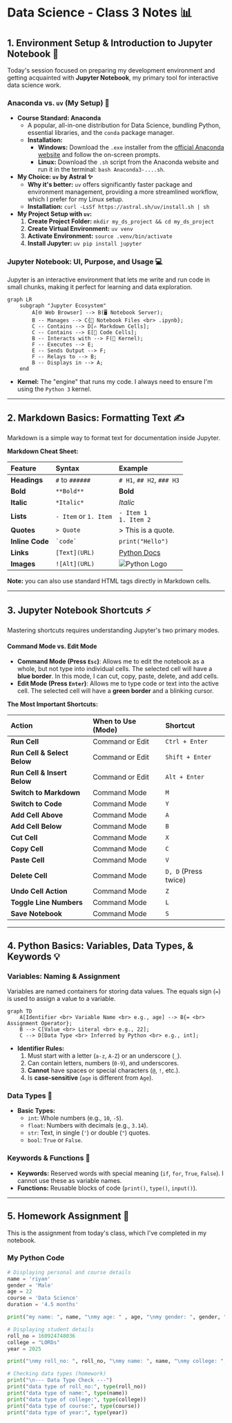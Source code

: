 # Data Science - Class 3 Notes 📊

## 1. Environment Setup & Introduction to Jupyter Notebook 🚀

Today's session focused on preparing my development environment and getting acquainted with **Jupyter Notebook**, my primary tool for interactive data science work.

### Anaconda vs. `uv` (My Setup) 🐍

*   **Course Standard: Anaconda**
    *   A popular, all-in-one distribution for Data Science, bundling Python, essential libraries, and the `conda` package manager.
    *   **Installation:**
        *   **Windows:** Download the `.exe` installer from the [official Anaconda website](https://www.anaconda.com/products/distribution) and follow the on-screen prompts.
        *   **Linux:** Download the `.sh` script from the Anaconda website and run it in the terminal: `bash Anaconda3-....sh`.
*   **My Choice: `uv` by Astral ✨**
    *   **Why it's better:** `uv` offers significantly faster package and environment management, providing a more streamlined workflow, which I prefer for my Linux setup.
    *   **Installation:** `curl -LsSf https://astral.sh/uv/install.sh | sh`
*   **My Project Setup with `uv`:**
    1.  **Create Project Folder:** `mkdir my_ds_project && cd my_ds_project`
    2.  **Create Virtual Environment:** `uv venv`
    3.  **Activate Environment:** `source .venv/bin/activate`
    4.  **Install Jupyter:** `uv pip install jupyter`

### Jupyter Notebook: UI, Purpose, and Usage 💻

Jupyter is an interactive environment that lets me write and run code in small chunks, making it perfect for learning and data exploration.

```mermaid
graph LR
    subgraph "Jupyter Ecosystem"
        A[🌐 Web Browser] --> B(🖥️ Notebook Server);
        B -- Manages --> C{📓 Notebook Files <br> .ipynb};
        C -- Contains --> D[✍️ Markdown Cells];
        C -- Contains --> E[🐍 Code Cells];
        B -- Interacts with --> F(🧠 Kernel);
        F -- Executes --> E;
        E -- Sends Output --> F;
        F -- Relays to --> B;
        B -- Displays in --> A;
    end
```
*   **Kernel:** The "engine" that runs my code. I always need to ensure I'm using the `Python 3` kernel.

---
## 2. Markdown Basics: Formatting Text ✍️

Markdown is a simple way to format text for documentation inside Jupyter.

**Markdown Cheat Sheet:**

| Feature         | Syntax                | Example                                                                                    |
| :-------------- | :-------------------- | :----------------------------------------------------------------------------------------- |
| **Headings**    | `#` to `######`       | `# H1`, `## H2`, `### H3`                                                                  |
| **Bold**        | `**Bold**`            | **Bold**                                                                                   |
| **Italic**      | `*Italic*`            | *Italic*                                                                                   |
| **Lists**       | `- Item` or `1. Item` | `- Item 1`<br>`1. Item 2`                                                                  |
| **Quotes**      | `> Quote`             | > This is a quote.                                                                         |
| **Inline Code** | `` `code` ``          | `print("Hello")`                                                                           |
| **Links**       | `[Text](URL)`         | [Python Docs](https://docs.python.org/3/)                                                  |
| **Images**      | `![Alt](URL)`         | ![Python Logo](https://www.python.org/static/community_logos/python-logo-master-v3-TM.png) |

**Note:** you can also use standard HTML tags directly in Markdown cells.

---

## 3. Jupyter Notebook Shortcuts ⚡

Mastering shortcuts requires understanding Jupyter's two primary modes.

#### **Command Mode vs. Edit Mode**

*   **Command Mode (Press `Esc`)**: Allows me to edit the notebook as a whole, but not type into individual cells. The selected cell will have a **blue border**. In this mode, I can cut, copy, paste, delete, and add cells.
*   **Edit Mode (Press `Enter`)**: Allows me to type code or text into the active cell. The selected cell will have a **green border** and a blinking cursor.

**The Most Important Shortcuts:**

| Action | When to Use (Mode) | Shortcut |
| :--- | :--- | :--- |
| **Run Cell** | Command or Edit | `Ctrl + Enter` |
| **Run Cell & Select Below** | Command or Edit | `Shift + Enter` |
| **Run Cell & Insert Below** | Command or Edit | `Alt + Enter` |
| **Switch to Markdown** | Command Mode | `M` |
| **Switch to Code** | Command Mode | `Y` |
| **Add Cell Above** | Command Mode | `A` |
| **Add Cell Below** | Command Mode | `B` |
| **Cut Cell** | Command Mode | `X` |
| **Copy Cell** | Command Mode | `C` |
| **Paste Cell** | Command Mode | `V` |
| **Delete Cell** | Command Mode | `D, D` (Press twice) |
| **Undo Cell Action** | Command Mode | `Z` |
| **Toggle Line Numbers**| Command Mode | `L` |
| **Save Notebook** | Command Mode | `S` |

---

## 4. Python Basics: Variables, Data Types, & Keywords 💡

### Variables: Naming & Assignment

Variables are named containers for storing data values. The equals sign (`=`) is used to assign a value to a variable.

```mermaid
graph TD
    A[Identifier <br> Variable Name <br> e.g., age] --> B{= <br> Assignment Operator};
    B --> C[Value <br> Literal <br> e.g., 22];
    C --> D[Data Type <br> Inferred by Python <br> e.g., int];
```

*   **Identifier Rules:**
    1.  Must start with a letter (`a-z`, `A-Z`) or an underscore (`_`).
    2.  Can contain letters, numbers (`0-9`), and underscores.
    3.  **Cannot** have spaces or special characters (`@`, `!`, etc.).
    4.  Is **case-sensitive** (`age` is different from `Age`).

### Data Types 🔢

*   **Basic Types:**
    *   `int`: Whole numbers (e.g., `10`, `-5`).
    *   `float`: Numbers with decimals (e.g., `3.14`).
    *   `str`: Text, in single (`'`) or double (`"`) quotes.
    *   `bool`: `True` or `False`.

### Keywords & Functions 🔑

*   **Keywords:** Reserved words with special meaning (`if`, `for`, `True`, `False`). I cannot use these as variable names.
*   **Functions:** Reusable blocks of code (`print()`, `type()`, `input()`).

---

## 5. Homework Assignment 📝

This is the assignment from today's class, which I've completed in my notebook.

### My Python Code

```python
# Displaying personal and course details
name = 'riyan'
gender = 'Male'
age = 22
course = 'Data Science'
duration = '4.5 months'

print("my name: ", name, "\nmy age: " , age, "\nmy gender: ", gender, "\nmy course: ", course, "\nmy duration: ", duration)

# Displaying student details
roll_no = 160924748036
college = "LORDs"
year = 2025

print("\nmy roll_no: ", roll_no, "\nmy name: ", name, "\nmy college: ", college, "\nmy course: ", course, "\nmy year: ", year)

# Checking data types (homework)
print("\n--- Data Type Check ---")
print("data type of roll_no:", type(roll_no))
print("data type of name:", type(name))
print("data type of college:", type(college))
print("data type of course:", type(course))
print("data type of year:", type(year))
```
